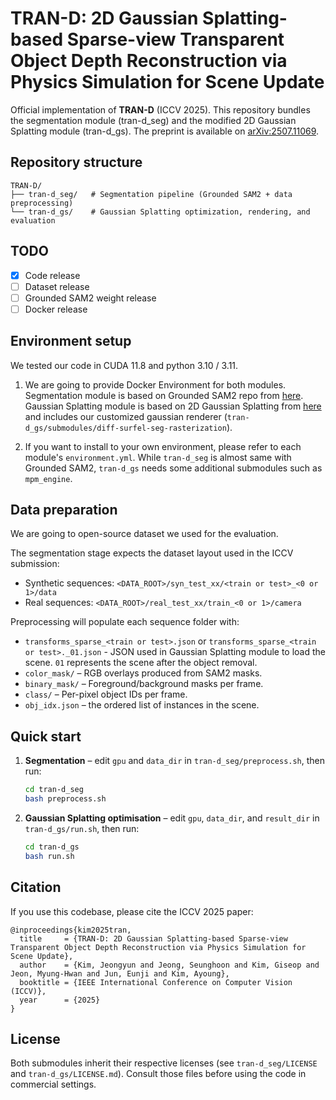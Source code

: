 # TRAN-D: 2D Gaussian Splatting-based Sparse-view Transparent Object Depth Reconstruction via Physics Simulation for Scene Update

Official implementation of **TRAN-D** (ICCV 2025). This repository bundles the segmentation module (tran-d_seg) and the modified 2D Gaussian Splatting module (tran-d_gs). The preprint is available on [arXiv:2507.11069](https://arxiv.org/abs/2507.11069).

## Repository structure

```
TRAN-D/
├── tran-d_seg/   # Segmentation pipeline (Grounded SAM2 + data preprocessing)
└── tran-d_gs/    # Gaussian Splatting optimization, rendering, and evaluation
```

## TODO
- [X] Code release
- [ ] Dataset release
- [ ] Grounded SAM2 weight release
- [ ] Docker release

## Environment setup
We tested our code in CUDA 11.8 and python 3.10 / 3.11.

1. We are going to provide Docker Environment for both modules. Segmentation module is based on Grounded SAM2 repo from [here](https://github.com/IDEA-Research/Grounded-Segment-Anything). Gaussian Splatting module is based on 2D Gaussian Splatting from [here](https://github.com/hbb1/2d-gaussian-splatting) and includes our customized gaussian renderer (`tran-d_gs/submodules/diff-surfel-seg-rasterization`).


2. If you want to install to your own environment, please refer to each module's `environment.yml`. While `tran-d_seg` is almost same with Grounded SAM2, `tran-d_gs` needs some additional submodules such as `mpm_engine`.


## Data preparation

We are going to open-source dataset we used for the evaluation.

The segmentation stage expects the dataset layout used in the ICCV submission:

- Synthetic sequences: `<DATA_ROOT>/syn_test_xx/<train or test>_<0 or 1>/data`
- Real sequences: `<DATA_ROOT>/real_test_xx/train_<0 or 1>/camera`


Preprocessing will populate each sequence folder with:

- `transforms_sparse_<train or test>.json` or `transforms_sparse_<train or test>._01.json` - JSON used in Gaussian Splatting module to load the scene. `01` represents the scene after the object removal.
- `color_mask/` – RGB overlays produced from SAM2 masks.
- `binary_mask/` – Foreground/background masks per frame.
- `class/` – Per-pixel object IDs per frame.
- `obj_idx.json` – the ordered list of instances in the scene.

## Quick start

1. **Segmentation** – edit `gpu` and `data_dir` in `tran-d_seg/preprocess.sh`, then run:

   ```bash
   cd tran-d_seg
   bash preprocess.sh
   ```

2. **Gaussian Splatting optimisation** – edit `gpu`, `data_dir`, and `result_dir` in `tran-d_gs/run.sh`, then run:

   ```bash
   cd tran-d_gs
   bash run.sh
   ```


## Citation

If you use this codebase, please cite the ICCV 2025 paper:

```
@inproceedings{kim2025tran,
  title     = {TRAN-D: 2D Gaussian Splatting-based Sparse-view Transparent Object Depth Reconstruction via Physics Simulation for Scene Update},
  author    = {Kim, Jeongyun and Jeong, Seunghoon and Kim, Giseop and Jeon, Myung-Hwan and Jun, Eunji and Kim, Ayoung},
  booktitle = {IEEE International Conference on Computer Vision (ICCV)},
  year      = {2025}
}
```

## License

Both submodules inherit their respective licenses (see `tran-d_seg/LICENSE` and `tran-d_gs/LICENSE.md`). Consult those files before using the code in commercial settings.